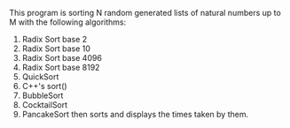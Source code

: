 This program is sorting N random generated lists of natural numbers up to M with the following algorithms:
  1. Radix Sort base 2
  2. Radix Sort base 10
  3. Radix Sort base 4096
  4. Radix Sort base 8192
  5. QuickSort
  6. C++'s sort()
  7. BubbleSort
  8. CocktailSort
  9. PancakeSort
then sorts and displays the times taken by them.
